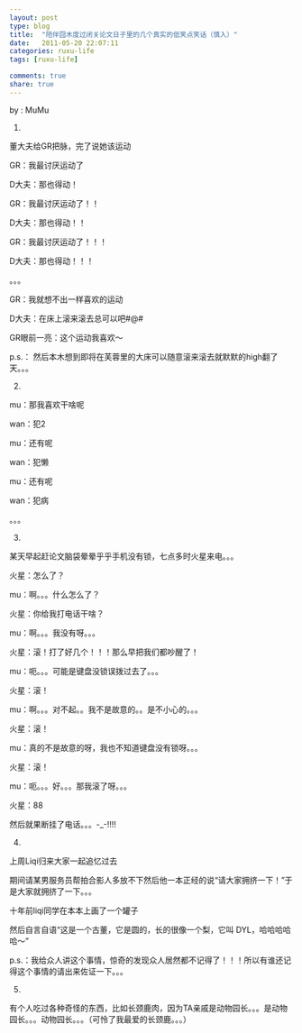 ```yaml
---
layout: post
type: blog
title:  "陪伴囧木度过闭关论文日子里的几个真实的低笑点笑话（慎入）"
date:   2011-05-20 22:07:11
categories: ruxu-life
tags: [ruxu-life]

comments: true
share: true
---
```

by : MuMu

1.
董大夫给GR把脉，完了说她该运动

GR：我最讨厌运动了

D大夫：那也得动！

GR：我最讨厌运动了！！

D大夫：那也得动！！

GR：我最讨厌运动了！！！

D大夫：那也得动！！！

。。。

GR：我就想不出一样喜欢的运动

D大夫：在床上滚来滚去总可以吧#@#

GR眼前一亮：这个运动我喜欢～

p.s.： 然后本木想到即将在芙蓉里的大床可以随意滚来滚去就默默的high翻了天。。。

2.

mu：那我喜欢干啥呢

wan：犯2

mu：还有呢

wan：犯懒

mu：还有呢

wan：犯病

。。。

3.

某天早起赶论文脑袋晕晕乎乎手机没有锁，七点多时火星来电。。。

火星：怎么了？

mu：啊。。。什么怎么了？

火星：你给我打电话干啥？

mu：啊。。。我没有呀。。。

火星：滚！打了好几个！！！那么早把我们都吵醒了！

mu：呃。。。可能是键盘没锁误拨过去了。。。

火星：滚！

mu：啊。。。对不起。。我不是故意的。。是不小心的。。。

火星：滚！

mu：真的不是故意的呀，我也不知道键盘没有锁呀。。。

火星：滚！

mu：呃。。。好。。。那我滚了呀。。。

火星：88

然后就果断挂了电话。。。-_-!!!!

4.

上周Liqi归来大家一起追忆过去

期间请某男服务员帮拍合影人多放不下然后他一本正经的说“请大家拥挤一下！”于是大家就拥挤了一下。。。

十年前liqi同学在本本上画了一个罐子

然后自言自语“这是一个古董，它是圆的，长的很像一个梨，它叫 DYL，哈哈哈哈哈～”

p.s.：我给众人讲这个事情，惊奇的发现众人居然都不记得了！！！所以有谁还记得这个事情的请出来佐证一下。。。

5.

有个人吃过各种奇怪的东西，比如长颈鹿肉，因为TA亲戚是动物园长。。。是动物园长。。。动物园长。。。（可怜了我最爱的长颈鹿。。。）